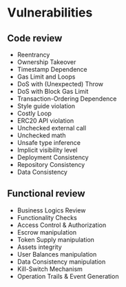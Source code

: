 # Vulnerabilities
## Code review
- Reentrancy
- Ownership Takeover
- Timestamp Dependence
- Gas Limit and Loops
- DoS with (Unexpected) Throw
- DoS with Block Gas Limit
- Transaction-Ordering Dependence 
- Style guide violation
- Costly Loop
- ERC20 API violation
- Unchecked external call
- Unchecked math
- Unsafe type inference
- Implicit visibility level
- Deployment Consistency
- Repository Consistency
- Data Consistency 

## Functional review
- Business Logics Review		 		
- Functionality Checks
- Access Control & Authorization
- Escrow manipulation
- Token Supply manipulation
- Assets integrity
- User Balances manipulation
- Data Consistency manipulation
- Kill-Switch Mechanism
- Operation Trails & Event Generation		

